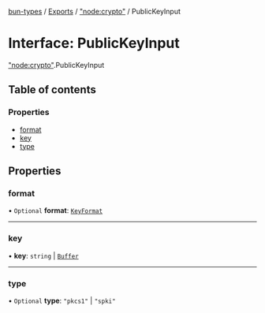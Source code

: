 [bun-types](https://github.com/oven-sh/bun-types/blob/master/api-docs/README.md) / [Exports](https://github.com/oven-sh/bun-types/blob/master/api-docs/modules.md) / ["node:crypto"](https://github.com/oven-sh/bun-types/blob/master/api-docs/modules/node_crypto_.md) / PublicKeyInput

# Interface: PublicKeyInput

["node:crypto"](https://github.com/oven-sh/bun-types/blob/master/api-docs/modules/node_crypto_.md).PublicKeyInput

## Table of contents

### Properties

- [format](https://github.com/oven-sh/bun-types/blob/master/api-docs/interfaces/node_crypto_.PublicKeyInput.md#format)
- [key](https://github.com/oven-sh/bun-types/blob/master/api-docs/interfaces/node_crypto_.PublicKeyInput.md#key)
- [type](https://github.com/oven-sh/bun-types/blob/master/api-docs/interfaces/node_crypto_.PublicKeyInput.md#type)

## Properties

### format

• `Optional` **format**: [`KeyFormat`](https://github.com/oven-sh/bun-types/blob/master/api-docs/modules/crypto_.md#keyformat)

___

### key

• **key**: `string` \| [`Buffer`](https://github.com/oven-sh/bun-types/blob/master/api-docs/modules/buffer_.md#buffer)

___

### type

• `Optional` **type**: ``"pkcs1"`` \| ``"spki"``
